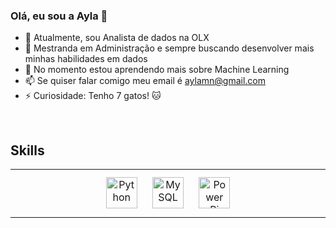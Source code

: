 ### Olá, eu sou a Ayla 👋

- 🔭 Atualmente, sou Analista de dados na OLX
- 🚀 Mestranda em Administração e sempre buscando desenvolver mais minhas habilidades em dados
- 🌱 No momento estou aprendendo mais sobre Machine Learning
- 📫 Se quiser falar comigo meu email é aylamn@gmail.com
- ⚡ Curiosidade: Tenho 7 gatos!  🐱

<br/>  

## Skills
<table><tr><td valign="top" width="33%">

<div align="center">  
<img style="margin: 10px" src="https://profilinator.rishav.dev/skills-assets/python-original.svg" alt="Python" height="50" />  
<img style="margin: 10px" src="https://profilinator.rishav.dev/skills-assets/mysql-original-wordmark.svg" alt="MySQL" height="50" />  
<img style="margin: 10px" src="https://profilinator.rishav.dev/skills-assets/powerbi.png" alt="Power Bi" height="50" />  
</div>

